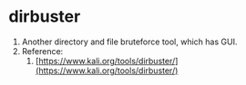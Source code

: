 # dirbuster

1. Another directory and file bruteforce tool, which has GUI.
2. Reference:
   1. [https://www.kali.org/tools/dirbuster/](https://www.kali.org/tools/dirbuster/)
